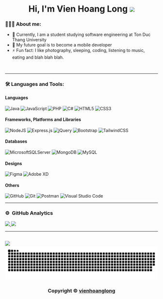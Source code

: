 
<h1 align="center">Hi, I'm Vien Hoang Long <img src="https://media.giphy.com/media/hvRJCLFzcasrR4ia7z/giphy.gif" width="25px"></h1>



### 👨🏻‍💻 About me:


- 🔭 Currently, I am a student studying software engineering at Ton Duc Thang University
- 🌱 My future goal is to become a mobile developer
- ⚡ Fun fact: I like photography, sleeping, coding, listening to music, eating and blah blah blah.


<br>
<hr>

### 🛠 Languages and Tools:

#### Languages
![Java](https://img.shields.io/badge/java-%23ED8B00.svg?style=for-the-badge&logo=java&logoColor=white)
![JavaScript](https://img.shields.io/badge/javascript-%23323330.svg?style=for-the-badge&logo=javascript&logoColor=%23F7DF1E)
![PHP](https://img.shields.io/badge/php-%23777BB4.svg?style=for-the-badge&logo=php&logoColor=white)
![C#](https://img.shields.io/badge/c%23-%23239120.svg?style=for-the-badge&logo=c-sharp&logoColor=white)
![HTML5](https://img.shields.io/badge/html5-%23E34F26.svg?style=for-the-badge&logo=html5&logoColor=white)
![CSS3](https://img.shields.io/badge/css3-%231572B6.svg?style=for-the-badge&logo=css3&logoColor=white)
#### Frameworks, Platforms and Libraries
![NodeJS](https://img.shields.io/badge/node.js-6DA55F?style=for-the-badge&logo=node.js&logoColor=white)
![Express.js](https://img.shields.io/badge/express.js-%23404d59.svg?style=for-the-badge&logo=express&logoColor=%2361DAFB)
![jQuery](https://img.shields.io/badge/jquery-%230769AD.svg?style=for-the-badge&logo=jquery&logoColor=white)
![Bootstrap](https://img.shields.io/badge/bootstrap-%23563D7C.svg?style=for-the-badge&logo=bootstrap&logoColor=white)
![TailwindCSS](https://img.shields.io/badge/tailwindcss-%2338B2AC.svg?style=for-the-badge&logo=tailwind-css&logoColor=white)

#### Databases

![MicrosoftSQLServer](https://img.shields.io/badge/Microsoft%20SQL%20Sever-CC2927?style=for-the-badge&logo=microsoft%20sql%20server&logoColor=white)
![MongoDB](https://img.shields.io/badge/MongoDB-%234ea94b.svg?style=for-the-badge&logo=mongodb&logoColor=white)
![MySQL](https://img.shields.io/badge/mysql-%2300f.svg?style=for-the-badge&logo=mysql&logoColor=white)
#### Designs
![Figma](https://img.shields.io/badge/figma-203759?style=for-the-badge&logo=figma&logoColor=white)
![Adobe XD](https://img.shields.io/badge/Adobe%20XD-470137?style=for-the-badge&logo=Adobe%20XD&logoColor=#FF61F6)
#### Others
![GitHub](https://img.shields.io/badge/github-%23121011.svg?style=for-the-badge&logo=github&logoColor=white)
![Git](https://img.shields.io/badge/git-%23F05033.svg?style=for-the-badge&logo=git&logoColor=white)
![Postman](https://img.shields.io/badge/Postman-FF6C37?style=for-the-badge&logo=postman&logoColor=white)
![Visual Studio Code](https://img.shields.io/badge/Visual%20Studio%20Code-0078d7.svg?style=for-the-badge&logo=visual-studio-code&logoColor=white)

<hr/>

### ⚙️ &nbsp;GitHub Analytics

<p>
<a href="https://github.com/vienhoanglong">
  <img height="180em" src="https://github-readme-stats-eight-theta.vercel.app/api?username=vienhoanglong&show_icons=true&theme=radical&include_all_commits=true&count_private=true"/>
  <img height="180em" src="https://github-readme-stats-eight-theta.vercel.app/api/top-langs/?username=vienhoanglong&layout=compact&langs_count=15&theme=radical"/>
</a>
</p>
<hr />
<br>
<img src="https://komarev.com/ghpvc/?username=vienhoanglong&color=red">
<div align="center">
  <img  src="img/grid-snake.svg"
    alt="vienhoanglong" />
</div>

<div align="center">

### Copyright © [vienhoanglong](https://github.com/vienhoanglong)

<div>

